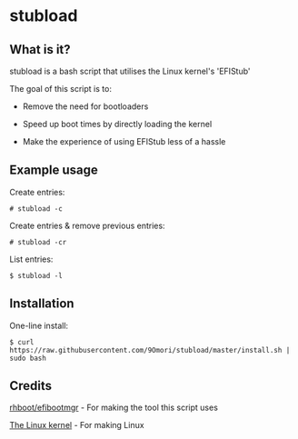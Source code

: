 # stubload

## What is it?
stubload is a bash script that utilises the Linux kernel's 'EFIStub'

The goal of this script is to:

* Remove the need for bootloaders

* Speed up boot times by directly loading the kernel

* Make the experience of using EFIStub less of a hassle

## Example usage
Create entries:

`# stubload -c`

Create entries & remove previous entries:

`# stubload -cr`

List entries:

`$ stubload -l`

## Installation
One-line install:

`$ curl https://raw.githubusercontent.com/9Omori/stubload/master/install.sh | sudo bash`

## Credits
[rhboot/efibootmgr](https://github.com/rhboot/efibootmgr) - For making the tool this script uses

[The Linux kernel](https://www.kernel.org/) - For making Linux
